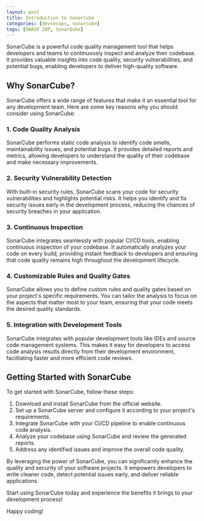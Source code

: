 ```yaml
---
layout: post
title: Introduction to SonarCube
categories: [devsecops, sonarcube]
tags: [OWASP ZAP, SonarQube]
---
```


SonarCube is a powerful code quality management tool that helps developers and teams to continuously inspect and analyze their codebase. It provides valuable insights into code quality, security vulnerabilities, and potential bugs, enabling developers to deliver high-quality software.

## Why SonarCube?

SonarCube offers a wide range of features that make it an essential tool for any development team. Here are some key reasons why you should consider using SonarCube:

### 1. Code Quality Analysis

SonarCube performs static code analysis to identify code smells, maintainability issues, and potential bugs. It provides detailed reports and metrics, allowing developers to understand the quality of their codebase and make necessary improvements.

### 2. Security Vulnerability Detection

With built-in security rules, SonarCube scans your code for security vulnerabilities and highlights potential risks. It helps you identify and fix security issues early in the development process, reducing the chances of security breaches in your application.

### 3. Continuous Inspection

SonarCube integrates seamlessly with popular CI/CD tools, enabling continuous inspection of your codebase. It automatically analyzes your code on every build, providing instant feedback to developers and ensuring that code quality remains high throughout the development lifecycle.

### 4. Customizable Rules and Quality Gates

SonarCube allows you to define custom rules and quality gates based on your project's specific requirements. You can tailor the analysis to focus on the aspects that matter most to your team, ensuring that your code meets the desired quality standards.

### 5. Integration with Development Tools

SonarCube integrates with popular development tools like IDEs and source code management systems. This makes it easy for developers to access code analysis results directly from their development environment, facilitating faster and more efficient code reviews.

## Getting Started with SonarCube

To get started with SonarCube, follow these steps:

1. Download and install SonarCube from the official website.
2. Set up a SonarCube server and configure it according to your project's requirements.
3. Integrate SonarCube with your CI/CD pipeline to enable continuous code analysis.
4. Analyze your codebase using SonarCube and review the generated reports.
5. Address any identified issues and improve the overall code quality.

By leveraging the power of SonarCube, you can significantly enhance the quality and security of your software projects. It empowers developers to write cleaner code, detect potential issues early, and deliver reliable applications.

Start using SonarCube today and experience the benefits it brings to your development process!

Happy coding!